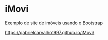 # iMovi
 Exemplo de site de imóveis usando o Bootstrap

https://gabrielcarvalho1997.github.io/iMovi/
